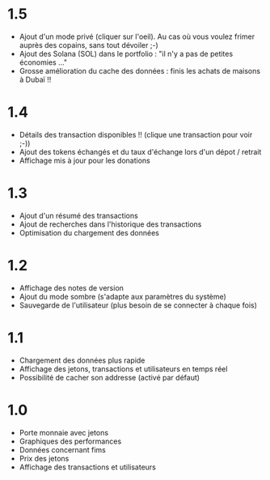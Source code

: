 # 1.5

- Ajout d'un mode privé (cliquer sur l'oeil). Au cas où vous voulez frimer auprès des copains, sans tout dévoiler ;-)
- Ajout des Solana (SOL) dans le portfolio : "il n'y a pas de petites économies ..."
- Grosse amélioration du cache des données : finis les achats de maisons à Dubaï !!

# 1.4

- Détails des transaction disponibles !! (clique une transaction pour voir ;-))
- Ajout des tokens échangés et du taux d'échange lors d'un dépot / retrait
- Affichage mis à jour pour les donations

# 1.3

- Ajout d'un résumé des transactions
- Ajout de recherches dans l'historique des transactions
- Optimisation du chargement des données

# 1.2

- Affichage des notes de version
- Ajout du mode sombre (s'adapte aux paramètres du système)
- Sauvegarde de l'utilisateur (plus besoin de se connecter à chaque fois)

# 1.1

- Chargement des données plus rapide
- Affichage des jetons, transactions et utilisateurs en temps réel
- Possibilité de cacher son addresse (activé par défaut)

# 1.0

- Porte monnaie avec jetons
- Graphiques des performances
- Données concernant fims
- Prix des jetons
- Affichage des transactions et utilisateurs
